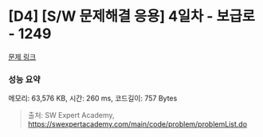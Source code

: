 # [D4] [S/W 문제해결 응용] 4일차 - 보급로 - 1249 

[문제 링크](https://swexpertacademy.com/main/code/problem/problemDetail.do?contestProbId=AV15QRX6APsCFAYD) 

### 성능 요약

메모리: 63,576 KB, 시간: 260 ms, 코드길이: 757 Bytes



> 출처: SW Expert Academy, https://swexpertacademy.com/main/code/problem/problemList.do